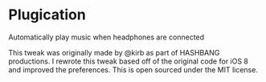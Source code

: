# Plugication
Automatically play music when headphones are connected

This tweak was originally made by @kirb as part of HASHBANG productions. I rewrote this tweak based off of the original code for iOS 8 and improved the preferences. This is open sourced under the MIT license.

